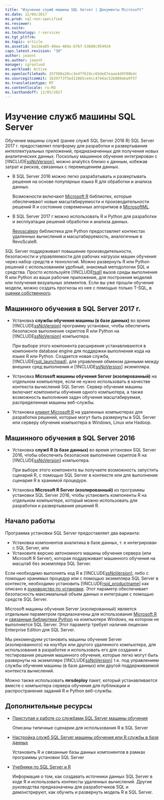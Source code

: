 ```yaml
---
title: "Изучение служб машины SQL Server | Документы Microsoft"
ms.date: 12/04/2017
ms.prod: sql-non-specified
ms.reviewer: 
ms.suite: 
ms.technology: r-services
ms.tgt_pltfrm: 
ms.topic: article
ms.assetid: ba1dea65-40ea-484a-b767-53680c954934
caps.latest.revision: "38"
author: jeannt
ms.author: jeannt
manager: cgronlund
ms.workload: Active
ms.openlocfilehash: 25f508a20cc3e4ff619cc65de67eaae4d9f80bdc
ms.sourcegitcommit: 16347f3f5ed110b5ce4cc47e6ac52b880eba9f5f
ms.translationtype: MT
ms.contentlocale: ru-RU
ms.lasthandoff: 12/05/2017
---
```

# <a name="sql-server-machine-learning-services"></a>Изучение служб машины SQL Server

Обучение машины служб (ранее служб SQL Server 2016 R) SQL Server 2017 г. предоставляет платформу для разработки и развертывания интеллектуальных приложений, предназначенных для получения новых аналитических данных. Поскольку машинное обучение интегрирован с [!INCLUDE[ssNoVersion](../../includes/ssnoversion-md.md)], можно analytics близко к данным, избежав затрат и рисков, связанных с перемещением данных.
  
+ В SQL Server 2016 можно легко разрабатывать и развертывать решения на основе популярных языка R для обработки и анализа данных. 

    Возможности включают [Microsoft R](https://docs.microsoft.com/machine-learning-server/r-reference/revoscaler/revoscaler) библиотек, которые обеспечивают новые масштабируемости и производительности решений R и состояние современных алгоритмов в [MicrosoftML](https://docs.microsoft.com/machine-learning-server/r-reference/microsoftml/microsoftml-package).
+ В SQL Server 2017 г можно использовать R и Python для разработки и эксплуатации решений обработки и анализа данных. 

    [Revoscalepy](../python/what-is-revoscalepy.md) библиотека для Python предоставляет контекстах удаленных вычислений и масштабируемость, аналогичные в RevoScaleR.

SQL Server поддерживает повышение производительности, безопасности и управляемости для рабочих нагрузок машин обучения через набор средств и технологий. Можно развернуть R или Python решений с использованием удобный, знакомый методологии SQL и средства. Просто используйте [!INCLUDE[tsql](../../includes/tsql-md.md)] вызов среды выполнения R или Python из ваши рабочие приложения, для построения моделей или получения визуальных элементов. Если вы уже прошли обучение модели, можно создать прогнозы из нее с помощью только T-SQL, в [оценки собственного](../sql-native-scoring.md).

## <a name="machine-learning-in-sql-server-2017"></a>Машинного обучения в SQL Server 2017 г.

+ Установка **службы обучения машины (в базе данных)** во время [!INCLUDE[ssNoVersion](../../includes/ssnoversion-md.md)] программу установки, чтобы обеспечить безопасное выполнение скриптов R или Python на [!INCLUDE[ssNoVersion](../../includes/ssnoversion-md.md)] компьютера.
  
    При выборе этого компонента расширения устанавливаются в компоненте database engine для поддержки выполнения кода на языке R или Python. Создается новая служба, [!INCLUDE[rsql_launchpad](../../includes/rsql-launchpad-md.md)], для управления обменом данными между внешних сред выполнения и [!INCLUDE[ssNoVersion](../../includes/ssnoversion-md.md)] экземпляра.
  
+ Установка **Microsoft машины обучения Server (изолированный)** на отдельном компьютере, если не нужно использовать в качестве контекста вычислений SQL Server. Сервер обучения машины включает компоненты обучения одного компьютера, а также возможность выполнения задач обучения масштабируемая, распределенная машины веб-службы.
  
+ Установка [клиент Microsoft R](https://docs.microsoft.com/machine-learning-server/r-client/what-is-microsoft-r-client) на удаленных компьютерах для разработки решений, которые могут быть развернуты в SQL Server или серверу обучения компьютера в Windows, Linux или Hadoop.

## <a name="machine-learning-in-sql-server-2016"></a>Машинного обучения в SQL Server 2016

+ Установка **служб R (в базе данных)** во время установки SQL Server 2016, чтобы обеспечить безопасное выполнение скриптов R на [!INCLUDE[ssNoVersion](../../includes/ssnoversion-md.md)] компьютера.
  
    При выборе этого компонента вы получаете возможность запустить сценарий R, с помощью SQL Server в контексте или для выполнения сценария R в хранимой процедуре.
  
+ Установка **Microsoft R Server (изолированный)** из программы установки SQL Server 2016, чтобы установить компоненты R на отдельном компьютере, который можно использовать для разработки и развертывания решений R.

## <a name="how-to-get-started"></a>Начало работы

Программа установки SQL Server предоставляет два варианта:

+ Установка компонентов аналитика в базе данных, т. е интегрирован с SQL Server, или
+ Установите версию автономного машины обучения сервера (или Microsoft R Server), которая поддерживает машинного обучения на масштаб без экземпляра SQL Server.

Если необходимо выполнять код R в [!INCLUDE[ssNoVersion](../../includes/ssnoversion-md.md)], либо с помощью хранимых процедур или с помощью экземпляра SQL Server в контексте, необходимо установить [!INCLUDE[rsql_productname](../../includes/rsql-productname-md.md)] как описано в [руководство по установке](../../advanced-analytics/r/set-up-sql-server-r-services-in-database.md). Этот параметр обеспечивает безопасность максимальный объем данных и интеграции с помощью средств SQL Server.

Microsoft машины обучения Server (изолированный) является отдельным параметром предназначены для использования [Microsoft R](https://docs.microsoft.com/machine-learning-server/r-reference/introducing-r-server-r-package-reference) и [связанные библиотеки Python](../python/what-is-revoscalepy.md) на компьютере Windows, на котором не выполняется SQL Server. Этот параметр требует наличия лицензии Enterprise Edition для SQL Server.
    
Мы рекомендуем установить машины обучения Server (изолированного) на ноутбук или другого удаленного компьютера, для использования в разработке и использовать его для создания и тестирования решения машинного обучения, которые легко могут быть развернуты на экземпляре [!INCLUDE[ssNoVersion](../../includes/ssnoversion-md.md)] т.е. под управлением службы обучения машины \(в базе данных\) или другой поддерживаемой контекста вычислений.
  
Можно также использовать **mrsdeploy** пакет, который устанавливается вместе с компьютера сервера обучения для публикации и распространения заданий R и Python веб-службы.

## <a name="additional-resources"></a>Дополнительные ресурсы

+ [Приступая к работе со службами SQL Server машины обучения](../../advanced-analytics/r/getting-started-with-sql-server-r-services.md)
 
    Описаны типичные сценарии для использования R в SQL Server

+ [Настройка служб SQL Server машины обучения или R службы в базе данных](../../advanced-analytics/r/set-up-sql-server-r-services-in-database.md)

    Установить R и связанные базы данных компонентов в рамках программы установки SQL Server
  
+ [Учебники по SQL Server и R](../../advanced-analytics/tutorials/sql-server-r-tutorials.md)

    Информация о том, как создавать источники данных SQL Server в коде R и использовать контексты удаленных вычислений. Другие руководства предназначены для разработчиков SQL и демонстрируют, как обучить и развернуть модель R в SQL Server.
